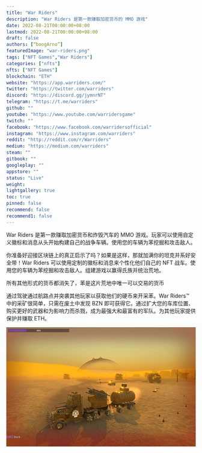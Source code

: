 ```yaml
---
title: "War Riders"
description: "War Riders 是第一款赚取加密货币的 MMO 游戏"
date: 2022-08-21T00:00:00+08:00
lastmod: 2022-08-21T00:00:00+08:00
draft: false
authors: [“boogArno”]
featuredImage: "war-riders.png"
tags: ["NFT Games","War Riders"]
categories: ["nfts"]
nfts: ["NFT Games"]
blockchain: "ETH"
website: "https://app.warriders.com/"
twitter: "https://twitter.com/warriders"
discord: "https://discord.gg/jymnrNT"
telegram: "https://t.me/warriders"
github: ""
youtube: "https://www.youtube.com/warridersgame"
twitch: ""
facebook: "https://www.facebook.com/warridersofficial"
instagram: "https://www.instagram.com/warriders"
reddit: "http://reddit.com/r/Warriders"
medium: "https://medium.com/warriders"
steam: ""
gitbook: ""
googleplay: ""
appstore: ""
status: "Live"
weight: 
lightgallery: true
toc: true
pinned: false
recommend: false
recommend1: false
---
```

War Riders 是第一款赚取加密货币和炸毁汽车的 MMO 游戏。玩家可以使用自定义徽标和消息从头开始构建自己的战争车辆。使用您的车辆为苯挖掘和攻击敌人。

你准备好迎接区块链上的真正启示了吗？如果是这样，那就加满你的坦克并系好安全带！War Riders 可以使用定制的徽标和消息来个性化他们自己的 NFT 战车。使用您的车辆为苯挖掘和攻击敌人。组建游戏以赢得氏族并统治荒地。

所有其他形式的货币都消失了，苯是这片荒地中唯一可以交易的货币

通过驾驶通过航路点并突袭其他玩家以获取他们的硬币来开采苯。War Riders™ 中的采矿很简单，只需在废土中发现 BZN 即可获得它。通过扩大您的车库位置、购买更好的武器和为影响力而杀戮，成为最强大和最富有的军队。为其他玩家提供保护并赚取 ETH。

![warriders-dapp-games-eth-image1_67ebeec3a28335491121b47a851ef673](warriders-dapp-games-eth-image1_67ebeec3a28335491121b47a851ef673.png)